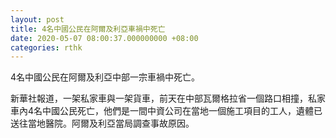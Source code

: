 ```yaml
---
layout: post
title: 4名中國公民在阿爾及利亞車禍中死亡
date: 2020-05-07 08:00:37.000000000 +08:00
categories: rthk
---
```


4名中國公民在阿爾及利亞中部一宗車禍中死亡。

新華社報道，一架私家車與一架貨車，前天在中部瓦爾格拉省一個路口相撞，私家車內4名中國公民死亡，他們是一間中資公司在當地一個施工項目的工人，遺體已送往當地醫院。阿爾及利亞當局調查事故原因。
